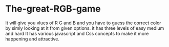 # The-great-RGB-game
It will give you vlues of R G and B and you have to guess the correct color by simly looking at it from given options.
it has three levels of easy medium and hard 
It has various javascript and Css concepts to make it more happening and attractive.
